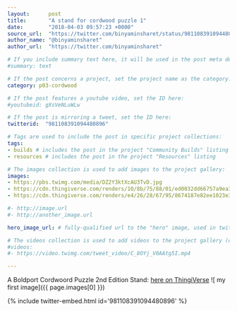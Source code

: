 ```yaml
---
layout:      post
title:       "A stand for cordwood puzzle 1"
date:        "2018-04-03 09:57:23 +0000"
source_url:  "https://twitter.com/binyaminsharet/status/981108391094480896"
author_name: "@binyaminsharet"
author_url:  "https://twitter.com/binyaminsharet"

# If you include summary text here, it will be used in the post meta description instead of an excerpt from the post body
#summary: text

# If the post concerns a project, set the project name as the category:
category: p03-cordwood

# If the post features a youtube video, set the ID here:
#youtubeid: gXsVeNLuWLw

# If the post is mirroring a tweet, set the ID here:
twitterid:  "981108391094480896"

# Tags are used to include the post in specific project collections:
tags:
- builds # includes the post in the project "Community Builds" listing
- resources # includes the post in the project "Resources" listing

# The images collection is used to add images to the project gallery:
images:
- https://pbs.twimg.com/media/DZ2Y3ktXcAU3TvD.jpg
- https://cdn.thingiverse.com/renders/10/8b/75/88/01/ed0032dd66757a9ea323ce0b6b07ee42_preview_featured.JPG
- https://cdn.thingiverse.com/renders/e4/26/28/67/95/8674187e82ee1023e3851bd460a9f70e_preview_featured.jpg

#- http://image.url
#- http://another_image.url

hero_image_url: # fully-qualified url to the "hero" image, used in twitter cards for example

# The videos collection is used to add videos to the project gallery (currently only mp4):
#videos:
#- https://video.twimg.com/tweet_video/C_8OYj_V0AAtg5I.mp4

---
```


A Boldport Cordwoord Puzzle 2nd Edition Stand: [here on ThingiVerse](https://www.thingiverse.com/thing:2848983)
![ my first image]({{ page.images[0] }})

{% include twitter-embed.html id='981108391094480896' %}


